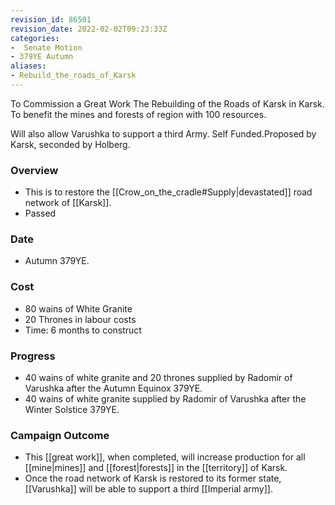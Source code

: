 ```yaml
---
revision_id: 86501
revision_date: 2022-02-02T09:23:33Z
categories:
-  Senate Motion
- 379YE Autumn
aliases:
- Rebuild_the_roads_of_Karsk
---
```


To Commission a Great Work The Rebuilding of the Roads of Karsk in Karsk.
To benefit the mines and forests of region with 100 resources.

Will also allow Varushka to support a third Army.
Self Funded.Proposed by Karsk, seconded by Holberg. 

### Overview
* This is to restore the [[Crow_on_the_cradle#Supply|devastated]] road network of [[Karsk]].
* Passed

### Date
* Autumn 379YE.

### Cost
* 80 wains of White Granite
* 20 Thrones in labour costs
* Time: 6 months to construct

### Progress
* 40 wains of white granite and 20 thrones supplied by Radomir of Varushka after the Autumn Equinox 379YE.
* 40 wains of white granite supplied by Radomir of Varushka after the Winter Solstice 379YE.

### Campaign Outcome
* This [[great work]], when completed, will increase production for all [[mine|mines]] and [[forest|forests]] in the [[territory]] of Karsk.
* Once the road network of Karsk is restored to its former state, [[Varushka]] will be able to support a third [[Imperial army]].


